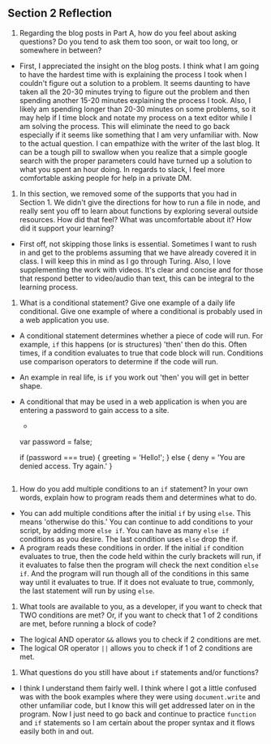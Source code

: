 ## Section 2 Reflection

1. Regarding the blog posts in Part A, how do you feel about asking questions? Do you tend to ask them too soon, or wait too long, or somewhere in between?
 - First, I appreciated the insight on the blog posts. I think what I am going to have the hardest time with is explaining the process I took when I couldn't figure out a solution to a problem. It seems daunting to have taken all the 20-30 minutes trying to figure out the problem and then spending another 15-20 minutes explaining the process I took. Also, I likely am spending longer than 20-30 minutes on some problems, so it may help if I time block and notate my process on a text editor while I am solving the process. This will eliminate the need to go back especially if it seems like something that I am very unfamiliar with. Now to the actual question. I can empathize with the writer of the last blog. It can be a tough pill to swallow when you realize that a simple google search with the proper parameters could have turned up a solution to what you spent an hour doing. In regards to slack, I feel more comfortable asking people for help in a private DM.

1. In this section, we removed some of the supports that you had in Section 1. We didn't give the directions for how to run a file in node, and really sent you off to learn about functions by exploring several outside resources. How did that feel? What was uncomfortable about it? How did it support your learning?
- First off, not skipping those links is essential. Sometimes I want to rush in and get to the problems assuming that we have already covered it in class. I will keep this in mind as I go through Turing. Also, I love supplementing the work with videos. It's clear and concise and for those that respond better to video/audio than text, this can be integral to the learning process.

1. What is a conditional statement? Give one example of a daily life conditional. Give one example of where a conditional is probably used in a web application you use.
- A conditional statement determines whether a piece of code will run. For example, `if` this happens (or is structures) 'then' then do this. Often times, if a condition evaluates to true that code block will run. Conditions use comparison operators to determine if the code will run.

- An example in real life, is `if` you work out 'then' you will get in better shape.

- A conditional that may be used in a web application is when you are entering a password to gain access to a site.
    - ```
    var password = false;

    if (password === true) {
      greeting = 'Hello!';
    } else {
      deny = 'You are denied access. Try again.'
    }
    ```

1. How do you add multiple conditions to an `if` statement? In your own words, explain how to program reads them and determines what to do.
 - You can add multiple conditions after the initial `if` by using `else`. This means 'otherwise do this.' You can continue to add conditions to your script, by adding more `else if`. You can have as many `else if` conditions as you desire. The last condition uses `else` drop the if.  
 - A program reads these conditions in order. If the initial `if` condition evaluates to true, then the code held within the curly brackets will run, if it evaluates to false then the program will check the next condition `else if`. And the program will run though all of the conditions in this same way until it evaluates to true. If it does not evaluate to true, commonly, the last statement will run by using `else`.

1. What tools are available to you, as a developer, if you want to check that TWO conditions are met? Or, if you want to check that 1 of 2 conditions are met, before running a block of code?
  - The logical AND operator `&&` allows you to check if 2 conditions are met.
  - The logical OR operator `||` allows you to check if 1 of 2 conditions are met.

1. What questions do you still have about `if` statements and/or functions?
  - I think I understand them fairly well. I think where I got a little confused was with the book examples where they were using `document.write` and other unfamiliar code, but I know this will get addressed later on in the program. Now I just need to go back and continue to practice `function` and `if` statements so I am certain about the proper syntax and it flows easily both in and out. 
